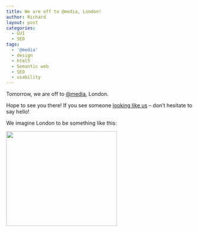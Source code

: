 ```yaml
---
title: We are off to @media, London!
author: Richard
layout: post
categories:
  - GUI
  - SEO
tags:
  - '@media'
  - design
  - html5
  - Semantic web
  - SEO
  - usability
---
```

Tomorrow, we are off to [@media][1], London.

Hope to see you there! If you see someone [looking like us][2] – don’t hesitate to say hello!

We imagine London to be something like this:

[<img class="alignnone size-medium wp-image-148" title="british_20beer_20company_20_2d_20hyannis_20_2d_20photo_20of_20five_2dbeer_20sampler" src="/images/wp/2009/06/british_20beer_20company_20_2d_20hyannis_20_2d_20photo_20of_20five_2dbeer_20sampler-300x257.jpg" alt="" width="300" height="257" />][3]

 [1]: http://www.vivabit.com/atmedia2009/
 [2]: /about/
 [3]: /images/wp/2009/06/british_20beer_20company_20_2d_20hyannis_20_2d_20photo_20of_20five_2dbeer_20sampler.jpg